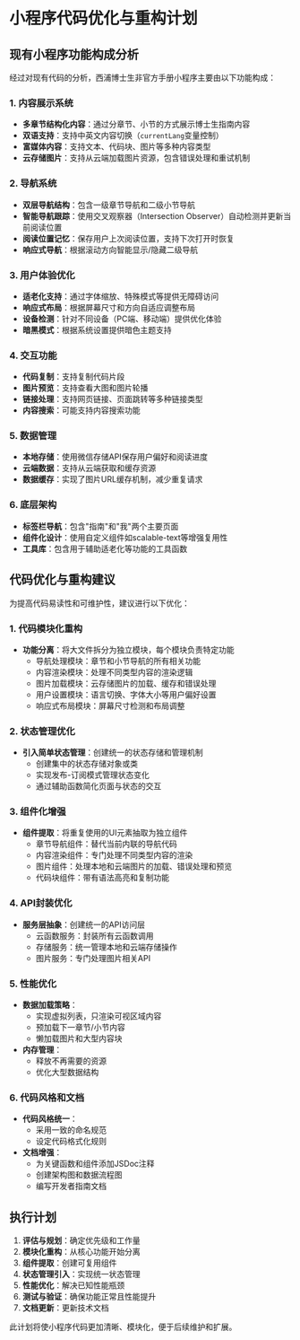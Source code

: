 # 小程序代码优化与重构计划

## 现有小程序功能构成分析

经过对现有代码的分析，西浦博士生非官方手册小程序主要由以下功能构成：

### 1. 内容展示系统
- **多章节结构化内容**：通过分章节、小节的方式展示博士生指南内容
- **双语支持**：支持中英文内容切换（`currentLang`变量控制）
- **富媒体内容**：支持文本、代码块、图片等多种内容类型
- **云存储图片**：支持从云端加载图片资源，包含错误处理和重试机制

### 2. 导航系统
- **双层导航结构**：包含一级章节导航和二级小节导航
- **智能导航跟踪**：使用交叉观察器（Intersection Observer）自动检测并更新当前阅读位置
- **阅读位置记忆**：保存用户上次阅读位置，支持下次打开时恢复
- **响应式导航**：根据滚动方向智能显示/隐藏二级导航

### 3. 用户体验优化
- **适老化支持**：通过字体缩放、特殊模式等提供无障碍访问
- **响应式布局**：根据屏幕尺寸和方向自适应调整布局
- **设备检测**：针对不同设备（PC端、移动端）提供优化体验
- **暗黑模式**：根据系统设置提供暗色主题支持

### 4. 交互功能
- **代码复制**：支持复制代码片段
- **图片预览**：支持查看大图和图片轮播
- **链接处理**：支持网页链接、页面跳转等多种链接类型
- **内容搜索**：可能支持内容搜索功能

### 5. 数据管理
- **本地存储**：使用微信存储API保存用户偏好和阅读进度
- **云端数据**：支持从云端获取和缓存资源
- **数据缓存**：实现了图片URL缓存机制，减少重复请求

### 6. 底层架构
- **标签栏导航**：包含"指南"和"我"两个主要页面
- **组件化设计**：使用自定义组件如scalable-text等增强复用性
- **工具库**：包含用于辅助适老化等功能的工具函数

## 代码优化与重构建议

为提高代码易读性和可维护性，建议进行以下优化：

### 1. 代码模块化重构
- **功能分离**：将大文件拆分为独立模块，每个模块负责特定功能
  - 导航处理模块：章节和小节导航的所有相关功能
  - 内容渲染模块：处理不同类型内容的渲染逻辑
  - 图片加载模块：云存储图片的加载、缓存和错误处理
  - 用户设置模块：语言切换、字体大小等用户偏好设置
  - 响应式布局模块：屏幕尺寸检测和布局调整

### 2. 状态管理优化
- **引入简单状态管理**：创建统一的状态存储和管理机制
  - 创建集中的状态存储对象或类
  - 实现发布-订阅模式管理状态变化
  - 通过辅助函数简化页面与状态的交互

### 3. 组件化增强
- **组件提取**：将重复使用的UI元素抽取为独立组件
  - 章节导航组件：替代当前内联的导航代码
  - 内容渲染组件：专门处理不同类型内容的渲染
  - 图片组件：处理本地和云端图片的加载、错误处理和预览
  - 代码块组件：带有语法高亮和复制功能

### 4. API封装优化
- **服务层抽象**：创建统一的API访问层
  - 云函数服务：封装所有云函数调用
  - 存储服务：统一管理本地和云端存储操作
  - 图片服务：专门处理图片相关API

### 5. 性能优化
- **数据加载策略**：
  - 实现虚拟列表，只渲染可视区域内容
  - 预加载下一章节/小节内容
  - 懒加载图片和大型内容块
- **内存管理**：
  - 释放不再需要的资源
  - 优化大型数据结构

### 6. 代码风格和文档
- **代码风格统一**：
  - 采用一致的命名规范
  - 设定代码格式化规则
- **文档增强**：
  - 为关键函数和组件添加JSDoc注释
  - 创建架构图和数据流程图
  - 编写开发者指南文档

## 执行计划

1. **评估与规划**：确定优先级和工作量
2. **模块化重构**：从核心功能开始分离
3. **组件提取**：创建可复用组件
4. **状态管理引入**：实现统一状态管理
5. **性能优化**：解决已知性能瓶颈
6. **测试与验证**：确保功能正常且性能提升
7. **文档更新**：更新技术文档

此计划将使小程序代码更加清晰、模块化，便于后续维护和扩展。